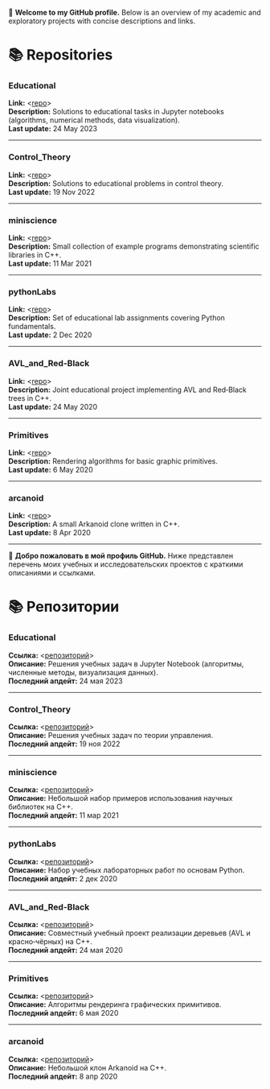 👋 **Welcome to my GitHub profile.** Below is an overview of my academic and exploratory projects with concise descriptions and links.

# 📚 Repositories

### Educational

**Link:** <[repo](https://github.com/mrpepperbest/Educational)><br>
**Description:** Solutions to educational tasks in Jupyter notebooks (algorithms, numerical methods, data visualization).<br>
**Last update:** 24 May 2023

---

### Control_Theory

**Link:** <[repo](https://github.com/mrpepperbest/Control_Theory)><br>
**Description:** Solutions to educational problems in control theory.<br>
**Last update:** 19 Nov 2022

---

### miniscience

**Link:** <[repo](https://github.com/mrpepperbest/miniscience)><br>
**Description:** Small collection of example programs demonstrating scientific libraries in C++.<br>
**Last update:** 11 Mar 2021

---

### pythonLabs

**Link:** <[repo](https://github.com/mrpepperbest/pythonLabs)><br>
**Description:** Set of educational lab assignments covering Python fundamentals.<br>
**Last update:** 2 Dec 2020

---

### AVL_and_Red-Black

**Link:** <[repo](https://github.com/mrpepperbest/AVL_and_Red-Black)><br>
**Description:** Joint educational project implementing AVL and Red‑Black trees in C++.<br>
**Last update:** 24 May 2020

---

### Primitives

**Link:** <[repo](https://github.com/mrpepperbest/Primitives)><br>
**Description:** Rendering algorithms for basic graphic primitives.<br>
**Last update:** 6 May 2020

---

### arcanoid

**Link:** <[repo](https://github.com/mrpepperbest/arcanoid)><br>
**Description:** A small Arkanoid clone written in C++.<br>
**Last update:** 8 Apr 2020

---

👋 **Добро пожаловать в мой профиль GitHub.** Ниже представлен перечень моих учебных и исследовательских проектов с краткими описаниями и ссылками.

# 📚 Репозитории

### Educational

**Ссылка:** <[репозиторий](https://github.com/mrpepperbest/Educational)><br>
**Описание:** Решения учебных задач в Jupyter Notebook (алгоритмы, численные методы, визуализация данных).<br>
**Последний апдейт:** 24 мая 2023

---

### Control_Theory

**Ссылка:** <[репозиторий](https://github.com/mrpepperbest/Control_Theory)><br>
**Описание:** Решения учебных задач по теории управления.<br>
**Последний апдейт:** 19 ноя 2022

---

### miniscience

**Ссылка:** <[репозиторий](https://github.com/mrpepperbest/miniscience)><br>
**Описание:** Небольшой набор примеров использования научных библиотек на C++.<br>
**Последний апдейт:** 11 мар 2021

---

### pythonLabs

**Ссылка:** <[репозиторий](https://github.com/mrpepperbest/pythonLabs)><br>
**Описание:** Набор учебных лабораторных работ по основам Python.<br>
**Последний апдейт:** 2 дек 2020

---

### AVL_and_Red-Black

**Ссылка:** <[репозиторий](https://github.com/mrpepperbest/AVL_and_Red-Black)><br>
**Описание:** Совместный учебный проект реализации деревьев (AVL и красно‑чёрных) на C++.<br>
**Последний апдейт:** 24 мая 2020

---

### Primitives

**Ссылка:** <[репозиторий](https://github.com/mrpepperbest/Primitives)><br>
**Описание:** Алгоритмы рендеринга графических примитивов.<br>
**Последний апдейт:** 6 мая 2020

---

### arcanoid

**Ссылка:** <[репозиторий](https://github.com/mrpepperbest/arcanoid)><br>
**Описание:** Небольшой клон Arkanoid на C++.<br>
**Последний апдейт:** 8 апр 2020



